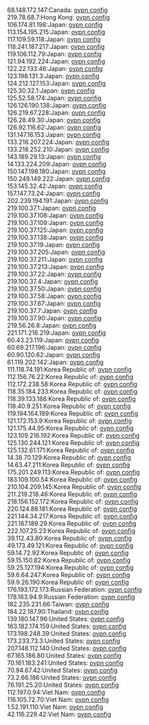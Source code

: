 68.148.172.147:Canada: [ovpn config](vpn/68_148_172_147.ovpn)  
219.78.68.7:Hong Kong: [ovpn config](vpn/219_78_68_7.ovpn)  
106.174.81.198:Japan: [ovpn config](vpn/106_174_81_198.ovpn)  
113.154.195.215:Japan: [ovpn config](vpn/113_154_195_215.ovpn)  
117.109.59.118:Japan: [ovpn config](vpn/117_109_59_118.ovpn)  
118.241.187.217:Japan: [ovpn config](vpn/118_241_187_217.ovpn)  
119.106.112.79:Japan: [ovpn config](vpn/119_106_112_79.ovpn)  
121.94.192.224:Japan: [ovpn config](vpn/121_94_192_224.ovpn)  
122.22.133.46:Japan: [ovpn config](vpn/122_22_133_46.ovpn)  
123.198.131.3:Japan: [ovpn config](vpn/123_198_131_3.ovpn)  
124.212.127.153:Japan: [ovpn config](vpn/124_212_127_153.ovpn)  
125.30.32.1:Japan: [ovpn config](vpn/125_30_32_1.ovpn)  
125.52.58.174:Japan: [ovpn config](vpn/125_52_58_174.ovpn)  
126.126.190.138:Japan: [ovpn config](vpn/126_126_190_138.ovpn)  
126.219.67.228:Japan: [ovpn config](vpn/126_219_67_228.ovpn)  
126.28.49.30:Japan: [ovpn config](vpn/126_28_49_30.ovpn)  
126.92.116.62:Japan: [ovpn config](vpn/126_92_116_62.ovpn)  
131.147.16.153:Japan: [ovpn config](vpn/131_147_16_153.ovpn)  
133.218.207.224:Japan: [ovpn config](vpn/133_218_207_224.ovpn)  
133.218.252.210:Japan: [ovpn config](vpn/133_218_252_210.ovpn)  
143.189.29.13:Japan: [ovpn config](vpn/143_189_29_13.ovpn)  
14.133.224.209:Japan: [ovpn config](vpn/14_133_224_209.ovpn)  
150.147.198.180:Japan: [ovpn config](vpn/150_147_198_180.ovpn)  
150.249.149.222:Japan: [ovpn config](vpn/150_249_149_222.ovpn)  
153.145.32.42:Japan: [ovpn config](vpn/153_145_32_42.ovpn)  
157.147.73.24:Japan: [ovpn config](vpn/157_147_73_24.ovpn)  
202.239.194.191:Japan: [ovpn config](vpn/202_239_194_191.ovpn)  
219.100.37.1:Japan: [ovpn config](vpn/219_100_37_1.ovpn)  
219.100.37.108:Japan: [ovpn config](vpn/219_100_37_108.ovpn)  
219.100.37.109:Japan: [ovpn config](vpn/219_100_37_109.ovpn)  
219.100.37.125:Japan: [ovpn config](vpn/219_100_37_125.ovpn)  
219.100.37.138:Japan: [ovpn config](vpn/219_100_37_138.ovpn)  
219.100.37.19:Japan: [ovpn config](vpn/219_100_37_19.ovpn)  
219.100.37.205:Japan: [ovpn config](vpn/219_100_37_205.ovpn)  
219.100.37.211:Japan: [ovpn config](vpn/219_100_37_211.ovpn)  
219.100.37.213:Japan: [ovpn config](vpn/219_100_37_213.ovpn)  
219.100.37.22:Japan: [ovpn config](vpn/219_100_37_22.ovpn)  
219.100.37.4:Japan: [ovpn config](vpn/219_100_37_4.ovpn)  
219.100.37.50:Japan: [ovpn config](vpn/219_100_37_50.ovpn)  
219.100.37.58:Japan: [ovpn config](vpn/219_100_37_58.ovpn)  
219.100.37.67:Japan: [ovpn config](vpn/219_100_37_67.ovpn)  
219.100.37.7:Japan: [ovpn config](vpn/219_100_37_7.ovpn)  
219.100.37.90:Japan: [ovpn config](vpn/219_100_37_90.ovpn)  
219.56.26.8:Japan: [ovpn config](vpn/219_56_26_8.ovpn)  
221.171.216.219:Japan: [ovpn config](vpn/221_171_216_219.ovpn)  
60.43.23.119:Japan: [ovpn config](vpn/60_43_23_119.ovpn)  
60.69.217.196:Japan: [ovpn config](vpn/60_69_217_196.ovpn)  
60.90.120.62:Japan: [ovpn config](vpn/60_90_120_62.ovpn)  
61.119.202.142:Japan: [ovpn config](vpn/61_119_202_142.ovpn)  
111.118.74.191:Korea Republic of: [ovpn config](vpn/111_118_74_191.ovpn)  
112.156.76.22:Korea Republic of: [ovpn config](vpn/112_156_76_22.ovpn)  
112.172.238.58:Korea Republic of: [ovpn config](vpn/112_172_238_58.ovpn)  
118.35.184.233:Korea Republic of: [ovpn config](vpn/118_35_184_233.ovpn)  
118.39.133.188:Korea Republic of: [ovpn config](vpn/118_39_133_188.ovpn)  
118.40.9.251:Korea Republic of: [ovpn config](vpn/118_40_9_251.ovpn)  
119.194.164.189:Korea Republic of: [ovpn config](vpn/119_194_164_189.ovpn)  
121.172.153.9:Korea Republic of: [ovpn config](vpn/121_172_153_9.ovpn)  
121.175.44.95:Korea Republic of: [ovpn config](vpn/121_175_44_95.ovpn)  
123.109.216.192:Korea Republic of: [ovpn config](vpn/123_109_216_192.ovpn)  
125.130.244.121:Korea Republic of: [ovpn config](vpn/125_130_244_121.ovpn)  
125.132.61.171:Korea Republic of: [ovpn config](vpn/125_132_61_171.ovpn)  
14.38.70.129:Korea Republic of: [ovpn config](vpn/14_38_70_129.ovpn)  
14.63.47.211:Korea Republic of: [ovpn config](vpn/14_63_47_211.ovpn)  
175.201.249.113:Korea Republic of: [ovpn config](vpn/175_201_249_113.ovpn)  
183.109.100.54:Korea Republic of: [ovpn config](vpn/183_109_100_54.ovpn)  
210.104.209.145:Korea Republic of: [ovpn config](vpn/210_104_209_145.ovpn)  
211.219.218.46:Korea Republic of: [ovpn config](vpn/211_219_218_46.ovpn)  
218.156.152.172:Korea Republic of: [ovpn config](vpn/218_156_152_172.ovpn)  
220.124.88.181:Korea Republic of: [ovpn config](vpn/220_124_88_181.ovpn)  
221.144.34.217:Korea Republic of: [ovpn config](vpn/221_144_34_217.ovpn)  
221.167.189.29:Korea Republic of: [ovpn config](vpn/221_167_189_29.ovpn)  
222.107.25.23:Korea Republic of: [ovpn config](vpn/222_107_25_23.ovpn)  
39.112.43.80:Korea Republic of: [ovpn config](vpn/39_112_43_80.ovpn)  
49.173.49.121:Korea Republic of: [ovpn config](vpn/49_173_49_121.ovpn)  
59.14.72.92:Korea Republic of: [ovpn config](vpn/59_14_72_92.ovpn)  
59.15.150.82:Korea Republic of: [ovpn config](vpn/59_15_150_82.ovpn)  
59.25.127.194:Korea Republic of: [ovpn config](vpn/59_25_127_194.ovpn)  
59.6.64.247:Korea Republic of: [ovpn config](vpn/59_6_64_247.ovpn)  
59.9.26.190:Korea Republic of: [ovpn config](vpn/59_9_26_190.ovpn)  
176.193.172.173:Russian Federation: [ovpn config](vpn/176_193_172_173.ovpn)  
178.163.94.9:Russian Federation: [ovpn config](vpn/178_163_94_9.ovpn)  
182.235.231.66:Taiwan: [ovpn config](vpn/182_235_231_66.ovpn)  
184.22.187.90:Thailand: [ovpn config](vpn/184_22_187_90.ovpn)  
139.180.147.96:United States: [ovpn config](vpn/139_180_147_96.ovpn)  
163.182.174.159:United States: [ovpn config](vpn/163_182_174_159.ovpn)  
173.198.248.39:United States: [ovpn config](vpn/173_198_248_39.ovpn)  
173.233.73.3:United States: [ovpn config](vpn/173_233_73_3.ovpn)  
207.148.112.140:United States: [ovpn config](vpn/207_148_112_140.ovpn)  
67.165.186.80:United States: [ovpn config](vpn/67_165_186_80.ovpn)  
70.161.183.241:United States: [ovpn config](vpn/70_161_183_241.ovpn)  
70.94.67.42:United States: [ovpn config](vpn/70_94_67_42.ovpn)  
73.2.66.186:United States: [ovpn config](vpn/73_2_66_186.ovpn)  
76.191.25.20:United States: [ovpn config](vpn/76_191_25_20.ovpn)  
112.197.0.94:Viet Nam: [ovpn config](vpn/112_197_0_94.ovpn)  
116.105.72.70:Viet Nam: [ovpn config](vpn/116_105_72_70.ovpn)  
1.52.191.110:Viet Nam: [ovpn config](vpn/1_52_191_110.ovpn)  
42.116.229.42:Viet Nam: [ovpn config](vpn/42_116_229_42.ovpn)  
